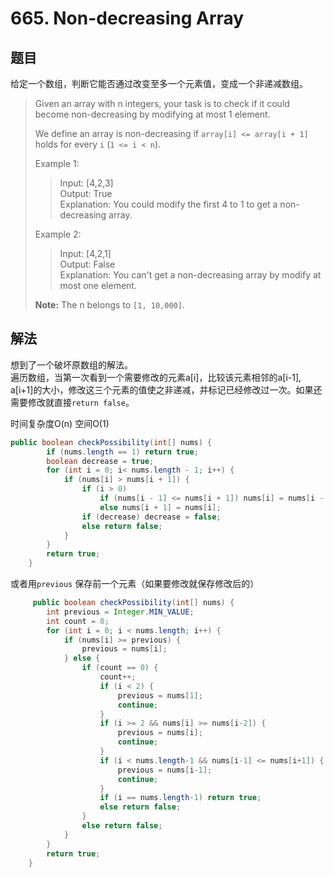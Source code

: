 # 665. Non-decreasing Array

## 题目

给定一个数组，判断它能否通过改变至多一个元素值，变成一个非递减数组。

>Given an array with n integers, your task is to check if it could become non-decreasing by modifying at most 1 element.
>
>We define an array is non-decreasing if `array[i] <= array[i + 1]` holds for every `i` (`1 <= i < n`).
>
>Example 1:
>
>>Input: [4,2,3]  
>>Output: True  
>>Explanation: You could modify the first 4 to 1 to get a non-decreasing array.
>
>Example 2:
>
>>Input: [4,2,1]  
>>Output: False  
>>Explanation: You can't get a non-decreasing array by modify at most one element.
>
>**Note:** The n belongs to `[1, 10,000]`.

## 解法

想到了一个破坏原数组的解法。  
遍历数组，当第一次看到一个需要修改的元素a[i]，比较该元素相邻的a[i-1], a[i+1]的大小，修改这三个元素的值使之非递减，并标记已经修改过一次。如果还需要修改就直接`return false`。

时间复杂度O(n) 空间O(1)

```java
public boolean checkPossibility(int[] nums) {
        if (nums.length == 1) return true;
        boolean decrease = true;
        for (int i = 0; i< nums.length - 1; i++) {
            if (nums[i] > nums[i + 1]) {
                if (i > 0)
                    if (nums[i - 1] <= nums[i + 1]) nums[i] = nums[i - 1];
                    else nums[i + 1] = nums[i];
                if (decrease) decrease = false;
                else return false;
            }
        }
        return true;
    }
```

或者用`previous` 保存前一个元素（如果要修改就保存修改后的）

```java
     public boolean checkPossibility(int[] nums) {
        int previous = Integer.MIN_VALUE;
        int count = 0;
        for (int i = 0; i < nums.length; i++) {
            if (nums[i] >= previous) {
                previous = nums[i];
            } else {
                if (count == 0) {
                    count++;
                    if (i < 2) {
                        previous = nums[1];
                        continue;
                    }
                    if (i >= 2 && nums[i] >= nums[i-2]) {
                        previous = nums[i];
                        continue;
                    }
                    if (i < nums.length-1 && nums[i-1] <= nums[i+1]) {
                        previous = nums[i-1];
                        continue;
                    }
                    if (i == nums.length-1) return true;
                    else return false;
                }
                else return false;
            }
        }
        return true;
    }
```
